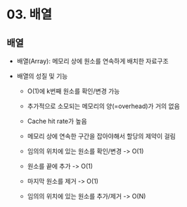 # 03. 배열

## 배열
- 배열(Array): 메모리 상에 원소를 연속하게 배치한 자료구조

- 배열의 성질 및 기능
  - O(1)에 k번째 원소를 확인/변경 가능
  - 추가적으로 소모되는 메모리의 양(=overhead)가 거의 없음
  - Cache hit rate가 높음
  - 메모리 상에 연속한 구간을 잡아야해서 할당의 제약이 걸림

  - 임의의 위치에 있는 원소를 확인/변경 -> O(1)
  - 원소를 끝에 추가 -> O(1)
  - 마지막 원소를 제거 -> O(1)
  - 임의의 위치에 있는 원소를 추가/제거 -> O(N)
